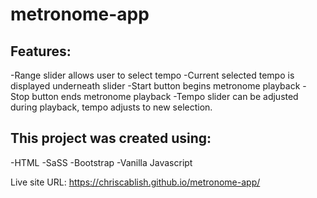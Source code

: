 # metronome-app

## Features: 
-Range slider allows user to select tempo
-Current selected tempo is displayed underneath slider 
-Start button begins metronome playback
-Stop button ends metronome playback
-Tempo slider can be adjusted during playback, tempo adjusts to new selection. 

## This project was created using:
-HTML
-SaSS
-Bootstrap
-Vanilla Javascript

Live site URL: https://chriscablish.github.io/metronome-app/

